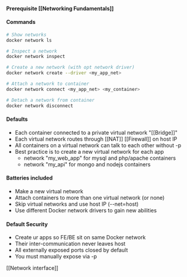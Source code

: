 
#### Prerequisite [[Networking Fundamentals]]

#### Commands
```bash
# Show networks
docker network ls

# Inspect a network
docker network inspect

# Create a new network (with opt network driver)
docker network create --driver <my_app_net>

# Attach a network to container
docker network connect <my_app_net> <my_container>

# Detach a network from container
docker network disconnect
```

#### Defaults
- Each container connected to a private virtual network "[[Bridge]]"
- Each virtual network routes through [[NAT]] [[Firewall]] on host IP
- All containers on a virtual network can talk to each other without -p
- Best practice is to create a new virtual network for each app
	- network "my_web_app" for mysql and php/apache containers
	- network "my_api" for mongo and nodejs containers

#### Batteries included
- Make a new virtual network
- Attach containers to more than one virtual network (or none) 
- Skip virtual networks and use host IP (--net=host)
- Use different Docker network drivers to gain new abilities

#### Default Security
- Create ur apps so FE/BE sit on same Docker network
- Their inter-communication never leaves host
- All externally exposed ports closed by default
- You must manually expose via -p


[[Network interface]]